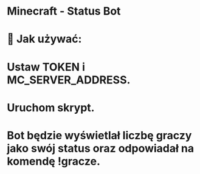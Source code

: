 # Minecraft - Status Bot 

# 📌 Jak używać:
# Ustaw TOKEN i MC_SERVER_ADDRESS.
# Uruchom skrypt.
# Bot będzie wyświetlał liczbę graczy jako swój status oraz odpowiadał na komendę !gracze.
